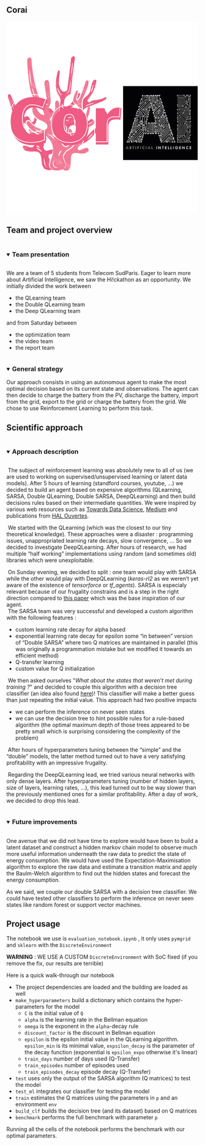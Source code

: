 ## Corai

![CorAI](CorAI.png)



## Team and project overview 

<details open="open">
<summary><h3 style="display: inline-block">Team presentation</h2></summary>
<p>We are a team of 5 students from Telecom SudParis. Eager to learn more about Artificial Intelligence, we saw the Hi!ckathon as an opportunity. We initially divided the work between</p>
<ul>
<li>the QLearning team</li>
<li>the Double QLearning team</li>
<li>the Deep QLearning team</li>
</ul>
<p>and from Saturday between</p>
<ul>
<li>the optimization team</li>
<li>the video team</li>
<li>the report team</li>
</ul>
</details>


<details open="open">
<summary><h3 style="display: inline-block">General strategy</h2></summary>
Our approach consists in using an autonomous agent to make the most optimal decision based on its current state and observations. The agent can then decide to charge the battery from the PV, discharge the battery, import from the grid, export to the grid or charge the battery from the grid. We chose to use Reinforcement Learning to perform this task.
</details>


## Scientific approach

<details open="open">
<summary><h3 style="display: inline-block">Approach description</h2></summary>
<p>&nbsp;The subject of reinforcement learning was absolutely new to all of us (we are used to working on  supervised/unsupervised learning or latent data models). After 5 hours of learning (standford courses, youtube, …) we decided to build an agent based on expensive algorithms (QLearning, SARSA, Double QLearning, Double SARSA, DeepQLearning) and then build decisions rules based on their intermediate quantities. We were inspired by various web resources such as <a href="http://towardsdatascience.com/">Towards Data Science</a>, <a href="https://medium.com/">Medium</a> and publications from <a href="https://hal.archives-ouvertes.fr/">HAL Ouvertes</a>.</p>
<p>&nbsp;We started with the QLearning (which was the closest to our tiny theoretical knowledge). These approaches were a disaster : programming issues, unappropriated learning rate decays, slow convergence, ... So we decided to investigate DeepQLearning. After hours of research, we had multiple “half working” implementations using random (and sometimes old) libraries which were unexploitable.</p>
<p>&nbsp;On Sunday evening, we decided to split : one team would play with SARSA while the other would play with DeepQLearning (<em>keras-rl2</em> as we weren’t yet aware of the existence of <em>tensorforce</em> or <em>tf_agents</em>). SARSA is especialy relevant because of our frugality constrains and is a step in the right direction compared to <a href="https://hal.archives-ouvertes.fr/hal-02382232">this paper</a> which was the base inspiration of our agent.<br>&nbsp;The SARSA team was very successful and developed a custom algorithm with the following features :</p>
<ul>
<li>custom learning rate decay for alpha based</li>
<li>exponential learning rate decay for epsilon
some “in between” version of “Double SARSA” where two Q matrices are maintained in parallel (this was originally a programmation mistake but we modified it towards an efficient method)</li>
<li>Q-transfer learning</li>
<li>custom value for Q initialization</li>
</ul>
<p>&nbsp;We then asked ourselves &quot;<em>What about the states that weren’t met during training ?</em>&quot; and decided to couple this algorithm with a decision tree classifier (an idea also found <a href="https://hal.archives-ouvertes.fr/hal-02382232">here</a>)! This classifier will make a better guess than just repeating the initial value. This approach had two positive impacts</p>
<ul>
<li>we can perform the inference on never seen states</li>
<li>we can use the decision tree to hint possible rules for a rule-based algorithm (the optimal maximum depth of those trees appeared to be pretty small which is surprising considering the complexity of the problem)</li>
</ul>
<p>&nbsp;After hours of hyperparameters tuning between the “simple” and the “double” models, the latter method turned out to have a very satisfying profitability with an impressive frugality.</p>
<p>&nbsp;Regarding the DeepQLearning lead, we tried various neural networks with only dense layers. After hyperparameters tuning (number of hidden layers, size of layers, learning rates, …), this lead turned out to be way slower than the previously mentioned ones for a similar profitability. After a day of work, we decided to drop this lead.</p>


</details>

<details open="open">
<summary><h3 style="display: inline-block">Future improvements</h2></summary>
<p>One avenue that we did not have time to explore would have been to build a latent dataset and construct a hidden markov chain model to observe much more useful information underneath the raw data to predict the state of energy consumption. We would have used the Expectation-Maximisation algorithm to explore the raw data and estimate a transition matrix and apply the Baulm-Welch algorithm to find out the hidden states and forecast the energy consumption.</p>
<p>As we said, we couple our double SARSA with a decision tree classifier. We could have tested other classifiers to perform the inference on never seen states like random forest or support vector machines.</p></details>


## Project usage

The notebook we use is `evaluation_notebook.ipynb` , it only uses `pymgrid` and `sklearn` with the `DiscreteEnvironment`

**WARNING** : WE USE A CUSTOM `DiscreteEnvironment` with SoC fixed (if you remove the fix, our results are terrible)

Here is a quick walk-through our notebook

* The project dependencies are loaded and the building are loaded as well
* `make_hyperparameters` build a dictionary which contains the hyper-parameters for the model
  * `C` is the initial value of `Q`
  * `alpha` is the learning rate in the Bellman equation
  * `omega` is the exponent in the `alpha`-decay rule
  * `discount_factor` is the discount in Bellman equation
  * `epsilon` is the epsilon initial value in the QLearning algorithm. `epsilon_min` is its minimal value, `expsilon_decay` is the parameter of the decay function (exponential is `epsilon_expo` otherwise it's linear)
  * `train_days` number of days used (Q-Transfer)
  * `train_episodes` number of episodes used
  * `train_episodes_decay` episode decay (Q-Transfer)
* `test` uses only the output of the SARSA algorithm (Q matrices) to test the model
* `test_ml` integrates our classifier for testing the model
* `train` estimates the Q matrices using the parameters in `p` and an environment `env`
* `build_clf` builds the decision tree (and its dataset) based on Q matrices
* `benchmark` performs the full benchmark with parameter `p`

Running all the cells of the notebook performs the benchmark with our optimal parameters.

